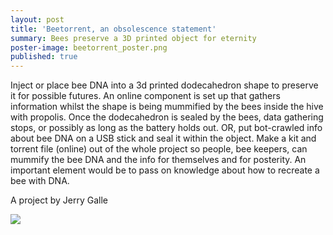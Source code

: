 ```yaml
---
layout: post
title: 'Beetorrent, an obsolescence statement'
summary: Bees preserve a 3D printed object for eternity
poster-image: beetorrent_poster.png
published: true
---
```

Inject or place bee DNA into a 3d printed dodecahedron shape to preserve it for possible futures. An online component is set up that gathers information whilst the shape is being mummified by the bees inside the hive with propolis. Once the dodecahedron is sealed by the bees, data gathering stops, or possibly as long as the battery holds out. OR, put bot-crawled info about bee DNA on a USB stick and seal it within the object. Make a kit and torrent file (online) out of the whole project so people, bee keepers, can mummify the bee DNA and the info for themselves and for posterity. An important element would be to pass on knowledge about how to recreate a bee with DNA.

A project by Jerry Galle

![](https://tools-for-things-and-ideas.github.io/images/beetorrent_poster.png)
